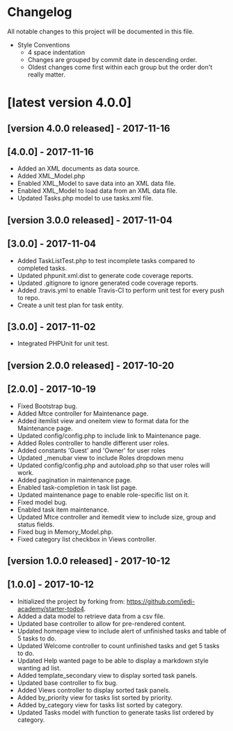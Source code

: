 # Changelog
All notable changes to this project will be documented in this file.
 - Style Conventions
   - 4 space indentation
   - Changes are grouped by commit date in descending order.
   - Oldest changes come first within each group but the order don't really matter.

# [latest version 4.0.0]

## [version 4.0.0 released] - 2017-11-16

## [4.0.0] - 2017-11-16
 - Added an XML documents as data source.
 - Added XML_Model.php
 - Enabled XML_Model to save data into an XML data file.
 - Enabled XML_Model to load data from an XML data file.
 - Updated Tasks.php model to use tasks.xml file.

## [version 3.0.0 released] - 2017-11-04

## [3.0.0] - 2017-11-04
 - Added TaskListTest.php to test incomplete tasks compared to completed tasks.
 - Updated phpunit.xml.dist to generate code coverage reports.
 - Updated .gitignore to ignore generated code coverage reports.
 - Added .travis.yml to enable Travis-CI to perform unit test for every push to repo.
 - Create a unit test plan for task entity.

## [3.0.0] - 2017-11-02
 - Integrated PHPUnit for unit test.

## [version 2.0.0 released] - 2017-10-20

## [2.0.0] - 2017-10-19
 - Fixed Bootstrap bug.
 - Added Mtce controller for Maintenance page.
 - Added itemlist view and oneitem view to format data for the Maintenance page.
 - Updated config/config.php to include link to Maintenance page.
 - Added Roles controller to handle different user roles.
 - Added constants 'Guest' and 'Owner' for user roles
 - Updated _menubar view to include Roles dropdown menu
 - Updated config/config.php and autoload.php so that user roles will work.
 - Added pagination in maintenance page.
 - Enabled task-completion in task list page.
 - Updated maintenance page to enable role-specific list on it.
 - Fixed model bug.
 - Enabled task item maintenance.
 - Updated Mtce controller and itemedit view to include size, group and status fields.
 - Fixed bug in Memory_Model.php.
 - Fixed category list checkbox in Views controller.

## [version 1.0.0 released] - 2017-10-12

## [1.0.0] - 2017-10-12
 - Initialized the project by forking from: https://github.com/jedi-academy/starter-todo4.
 - Added a data model to retrieve data from a csv file.
 - Updated base controller to allow for pre-rendered content.
 - Updated homepage view to include alert of unfinished tasks and table of 5 tasks to do.
 - Updated Welcome controller to count unfinished tasks and get 5 tasks to do.
 - Updated Help wanted page to be able to display a markdown style wanting ad list.
 - Added template_secondary view to display sorted task panels.
 - Updated base controller to fix bug.
 - Added Views controller to display sorted task panels.
 - Added by_priority view for tasks list sorted by priority.
 - Added by_category view for tasks list sorted by category.
 - Updated Tasks model with function to generate tasks list ordered by category.
